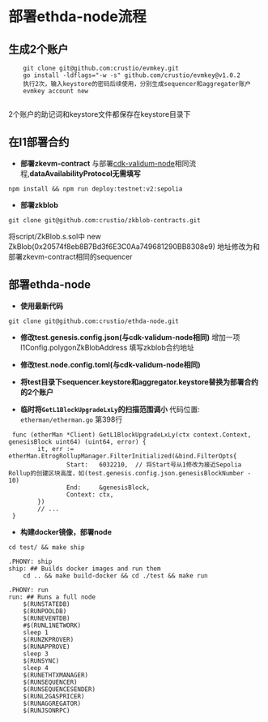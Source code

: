 # 部署ethda-node流程
## 生成2个账户

```
	git clone git@github.com:crustio/evmkey.git
	go install -ldflags="-w -s" github.com/crustio/evmkey@v1.0.2
	执行2次，输入keystore的密码后续使用，分别生成sequencer和aggregater账户
	evmkey account new
	
```
2个账户的助记词和keystore文件都保存在keystore目录下

## 在l1部署合约
- **部署zkevm-contract**
  与部署[cdk-validum-node](https://github.com/crustio/cdk-validium-node/blob/ethda/docs/running_ethda_sepolia.md)相同流程,**dataAvailabilityProtocol无需填写**
```
npm install && npm run deploy:testnet:v2:sepolia
```

- **部署zkblob**

```
git clone git@github.com:crustio/zkblob-contracts.git
```
将script/ZkBlob.s.sol中 new ZkBlob(0x20574f8eb8B7Bd3f6E3C0Aa749681290BB8308e9) 地址修改为和部署zkevm-contract相同的sequencer

## 部署ethda-node

- **使用最新代码**

```
git clone git@github.com:crustio/ethda-node.git
```

- **修改test.genesis.config.json(与cdk-validum-node相同)**
  增加一项l1Config.polygonZkBlobAddress 填写zkblob合约地址

- **修改test.node.config.toml(与cdk-validum-node相同)**

- **将test目录下sequencer.keystore和aggregator.keystore替换为部署合约的2个账户**

- **临时将`GetL1BlockUpgradeLxLy`的扫描范围调小**
代码位置: `etherman/etherman.go` 第398行

```golang
 func (etherMan *Client) GetL1BlockUpgradeLxLy(ctx context.Context, genesisBlock uint64) (uint64, error) {
        it, err := etherMan.EtrogRollupManager.FilterInitialized(&bind.FilterOpts{
                Start:   6032210,  // 将Start号从1修改为接近Sepolia Rollup的创建区块高度，如(test.genesis.config.json.genesisBlockNumber - 10)
                End:     &genesisBlock,
                Context: ctx,
        })
		// ...
 }
```

- **构建docker镜像，部署node**
```
cd test/ && make ship

.PHONY: ship
ship: ## Builds docker images and run them
	cd .. && make build-docker && cd ./test && make run

.PHONY: run
run: ## Runs a full node
	$(RUNSTATEDB)
	$(RUNPOOLDB)
	$(RUNEVENTDB)
	#$(RUNL1NETWORK)
	sleep 1
	$(RUNZKPROVER)
	$(RUNAPPROVE)
	sleep 3
	$(RUNSYNC)
	sleep 4
	$(RUNETHTXMANAGER)
	$(RUNSEQUENCER)
	$(RUNSEQUENCESENDER)
	$(RUNL2GASPRICER)
	$(RUNAGGREGATOR)
	$(RUNJSONRPC)
```